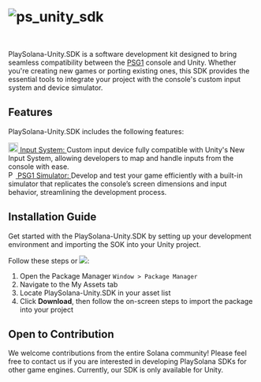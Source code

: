 # ![ps_unity_sdk](https://github.com/user-attachments/assets/7e852fe6-e761-4cd6-b92e-b60f21102058)

<br/>

PlaySolana-Unity.SDK is a software development kit designed to bring seamless compatibility between the [PSG1](https://www.playsolana.com/products) console and Unity. Whether you're creating new games or porting existing ones, this SDK provides the essential tools to integrate your project with the console's custom input system and device simulator.

## Features

PlaySolana-Unity.SDK includes the following features:

<div align-items="center"> <a href="https://docs-play-solana.vercel.app/input-system"> <img alt="Input System" src="https://github.com/user-attachments/assets/220fe8d9-d8d2-4db2-8324-c06d7d2c9378" height="20px" width="20px"/> Input System: </a> Custom input device fully compatible with Unity's New Input System, allowing developers to map and handle inputs from the console with ease.
  </div>
<div align-items="center"> <a href="https://docs-play-solana.vercel.app/input-system"> <img alt="PSG1 Simulator" src="https://github.com/user-attachments/assets/9eeceee6-9212-4056-933a-502c3efa4a6d"  width="15px"/> PSG1 Simulator: </a> Develop and test your game efficiently with a built-in simulator that replicates the console’s screen dimensions and input behavior, streamlining the development process.
  </div>

## Installation Guide

Get started with the PlaySolana-Unity.SDK by setting up your development environment and importing the SOK into your Unity project.

Follow these steps or <img src="https://img.shields.io/badge/Go%20to%20Docs-b931ea"/>:

1. Open the Package Manager `Window > Package Manager`
2. Navigate to the My Assets tab
3. Locate PlaySolana-Unity.SDK in your asset list
4. Click **Download**, then follow the on-screen steps to import the package into your project

## Open to Contribution

We welcome contributions from the entire Solana community! Please feel free to contact us if you are interested in developing PlaySolana SDKs for other game engines.
Currently, our SDK is only available for Unity.
